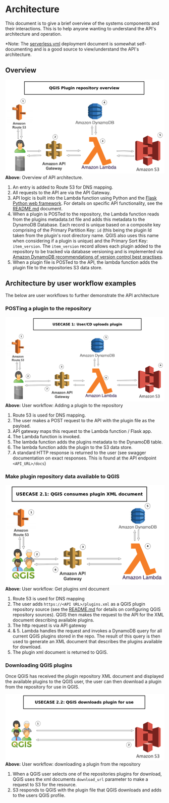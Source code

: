 # Architecture
This document is to give a brief overview of the systems components and their interactions.
This is to help anyone wanting to understand the API's architecture and operation. 

\*Note: The [serverless.yml](/serverless.yml) deployment document is somewhat self-documenting
and is a good source to view/understand the API's architecture. 

## Overview
![image](/documentation/overview.png)
**Above:** Overview of API architecture.  
 
1. An entry is added to Route 53 for DNS mapping.
2. All requests to the API are via the API Gateway.
3. API logic is built into the Lambda function using Python and the 
 [Flask Python web framework](https://www.palletsprojects.com/p/flask/). For details on 
 specific API functionality, see the [README.md](https://github.com/linz/qgis-plugin-repository/blob/master/README.md#repository-api) 
 document. 
4. When a plugin is POSTed to the repository, the Lambda function reads 
from the plugins metadata.txt file and adds this metadata to the DynamoDB Database. Each record is 
unique based on a composite key comprising of the  Primary Partition Key: `id` (this being the plugin Id 
taken from the plugin's root directory name. QGIS also uses this name when considering if a 
plugin is unique) and the Primary Sort Key: `item_version`. The `item_version` record allows 
each plugin added to the repository to be tracked via database versioning and is implemented
via [Amazon DynamoDB recommendations of version control best practises](https://docs.aws.amazon.com/amazondynamodb/latest/developerguide/bp-sort-keys.html#bp-sort-keys-version-control).
5. When a plugin file is POSTed to the API, the lambda function adds the plugin file to the 
   repositories S3 data store. 

## Architecture by user workflow examples
The below are user workflows to further demonstrate the API architecture 

### POSTing a plugin to the repository

![image](/documentation/postplugin.png)
**Above:** User workflow: Adding a plugin to the repository

1. Route 53 is used for DNS mapping.
2. The user makes a POST request to the API with the plugin file as the payload. 
3. API gateway maps this request to the Lambda function / Flask app.
4. The Lambda function is invoked.
5. The lambda function adds the plugins metadata to the DynamoDB table.
6. The lambda function adds the plugin to the S3 data store.
7. A standard HTTP response is returned to the user (see swagger documentation on exact responses.
This is found at the API endpoint `<API_URL>/docs`)

### Make plugin repository data available to QGIS

![image](/documentation/getxml.png)
**Above:** User workflow: Get plugins xml document

1. Route 53 is used for DNS mapping
2. The user adds `https://<API URL>/plugins.xml` as a QGIS plugin repository source (see the [README.md](https://github.com/linz/qgis-plugin-repository/blob/master/README.md#consuming-the-qgis-plugins) 
for details on configuring QGIS repository sources). QGIS then makes the request to the 
API for the XML document describing available plugins. 
3. The http request is via API gateway
4. & 5. Lambda handles the request and invokes a DynamoDB query for all current QGIS plugins stored 
in the repo. The result of this query is then used to generate an XML document that describes the 
plugins available for download.
6. The plugin xml document is returned to QGIS.


### Downloading QGIS plugins
Once QGIS has received the plugin repository XML document and displayed the available plugins
 to the QGIS user, the user can then download a plugin from the repository for use in QGIS. 

![image](/documentation/download_plugin.png)
**Above:** User workflow: downloading a plugin from the repository


1. When a QGIS user selects one of the repositories plugins for download, QGIS uses the 
xml documents `download_url` parameter to make a request to S3 for the resource.
2. S3 responds to QGIS with the plugin file that QGIS downloads and adds to the users QGIS 
profile. 

